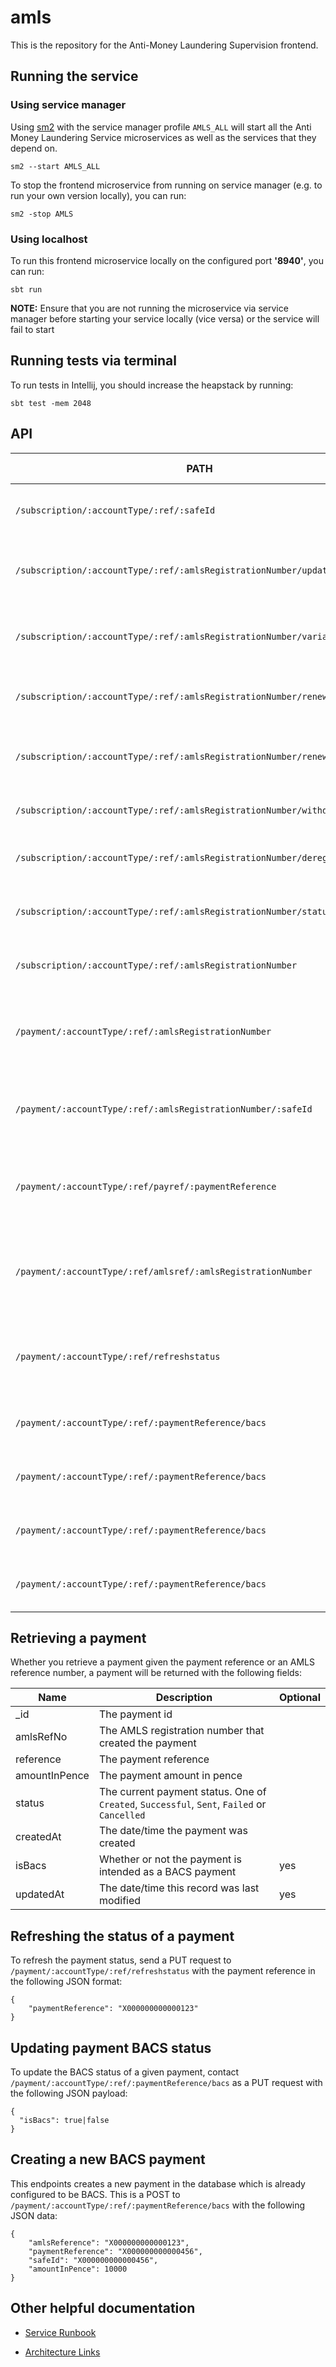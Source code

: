 
amls
=============

This is the repository for the Anti-Money Laundering Supervision frontend.

## Running the service

### Using service manager

Using [sm2](https://github.com/hmrc/sm2)
with the service manager profile `AMLS_ALL` will start
all the Anti Money Laundering Service microservices as well as the services
that they depend on.

```
sm2 --start AMLS_ALL
```

To stop the frontend microservice from running on service manager (e.g. to run your own version locally), you can run:

```
sm2 -stop AMLS
```

### Using localhost

To run this frontend microservice locally on the configured port **'8940'**, you can run:

```
sbt run 
```

**NOTE:** Ensure that you are not running the microservice via service manager before starting
your service locally (vice versa) or the service will fail to start


## Running tests via terminal

To run tests in Intellij, you should increase the heapstack by running:

```
sbt test -mem 2048
```


API
----

| PATH                                                                            | Supported Methods | Description                                                             |
|---------------------------------------------------------------------------------|-------------------|-------------------------------------------------------------------------|
| ```/subscription/:accountType/:ref/:safeId```                                   | POST              | Submits an application for supervision                                  |
| ```/subscription/:accountType/:ref/:amlsRegistrationNumber/update```            | POST              | Submits an updated application for supervision                          |
| ```/subscription/:accountType/:ref/:amlsRegistrationNumber/variation```         | POST              | Submits a variation to current supervision details                      |
| ```/subscription/:accountType/:ref/:amlsRegistrationNumber/renewal```           | POST              | Submits an application to renew supervision                             |
| ```/subscription/:accountType/:ref/:amlsRegistrationNumber/renewalAmendment```  | POST              | Submits an amendment of a supervision renewal                           |
| ```/subscription/:accountType/:ref/:amlsRegistrationNumber/withdrawal```        | POST              | Submits a withdrawal of a supervision                                   |
| ```/subscription/:accountType/:ref/:amlsRegistrationNumber/deregistration```    | POST              | Submits a deregistration of a supervision                               |
| ```/subscription/:accountType/:ref/:amlsRegistrationNumber/status```            | GET               | Gets the current status of supervision                                  |
| ```/subscription/:accountType/:ref/:amlsRegistrationNumber```                   | GET               | Retrieves the currently held supervision details                        |
| ```/payment/:accountType/:ref/:amlsRegistrationNumber```                        | GET               | Retrieves information on the last fee response for this supervision     |
| ```/payment/:accountType/:ref/:amlsRegistrationNumber/:safeId```                | POST              | Save a payment previously made through `pay-api`                        |
| ```/payment/:accountType/:ref/payref/:paymentReference```                       | GET               | Retrieve the latest payment made given the payment reference            |
| ```/payment/:accountType/:ref/amlsref/:amlsRegistrationNumber```                | GET               | Retrieve the latest payment made given the AMLS registration number     |
| ```/payment/:accountType/:ref/refreshstatus```                                  | PUT               | Refreshes the status of a payment, given an amls reference in the body  |
| ```/payment/:accountType/:ref/:paymentReference/bacs```                         | PUT               | Updates the BACS status of a payment (see below)                        |
| ```/payment/:accountType/:ref/:paymentReference/bacs```                         | POST              | Creates a new BACS payment (see below)                                  |
| ```/payment/:accountType/:ref/:paymentReference/bacs```                         | POST              | Creates a new BACS payment (see below)                                  |
| ```/payment/:accountType/:ref/:paymentReference/bacs```                         | POST              | Creates a new BACS payment (see below)                                  |

## Retrieving a payment

Whether you retrieve a payment given the payment reference or an AMLS reference number, a payment will be returned with the following fields:

| Name | Description | Optional |
| ---- | ----- | ----- |
| _id | The payment id | |
| amlsRefNo | The AMLS registration number that created the payment | |
| reference | The payment reference | |
| amountInPence | The payment amount in pence ||
| status | The current payment status. One of `Created`, `Successful`, `Sent`, `Failed` or `Cancelled` |
| createdAt | The date/time the payment was created ||
| isBacs | Whether or not the payment is intended as a BACS payment | yes |
| updatedAt | The date/time this record was last modified | yes |

## Refreshing the status of a payment

To refresh the payment status, send a PUT request to `/payment/:accountType/:ref/refreshstatus` with the payment reference in the following JSON format:

```
{
    "paymentReference": "X000000000000123"
}
```

## Updating payment BACS status

To update the BACS status of a given payment, contact `/payment/:accountType/:ref/:paymentReference/bacs` as a PUT request with the following JSON payload:

```
{
  "isBacs": true|false
}
```

## Creating a new BACS payment

This endpoints creates a new payment in the database which is already configured to be BACS. This is a POST to `/payment/:accountType/:ref/:paymentReference/bacs` with the following JSON data:

```
{
    "amlsReference": "X000000000000123",
    "paymentReference": "X000000000000456",
    "safeId": "X000000000000456",
    "amountInPence": 10000
}
```


## Other helpful documentation

* [Service Runbook](https://confluence.tools.tax.service.gov.uk/display/ELSY/Anti+Money+Laundering+Supervision+%28AMLS%29+Runbook)

* [Architecture Links](https://confluence.tools.tax.service.gov.uk/display/ELSY/AMLS+Architecture)
